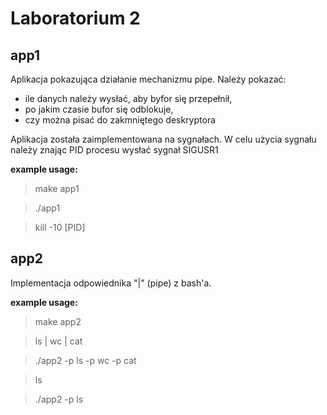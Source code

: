 Laboratorium 2
=========


app1
----
Aplikacja pokazująca działanie mechanizmu pipe.
Należy pokazać:
- ile danych należy wysłać, aby byfor się przepełnił,
- po jakim czasie bufor się odblokuje,
- czy można pisać do zakmniętego deskryptora

Aplikacja została zaimplementowana na sygnałach.
W celu użycia sygnału należy znając PID procesu wysłać sygnał SIGUSR1

**example usage:**
> make app1

> ./app1

> kill -10 [PID]

app2
----
Implementacja odpowiednika "|" (pipe) z bash'a.
    
**example usage:**
> make app2

> ls | wc | cat

> ./app2 -p ls -p wc -p cat

> ls

> ./app2 -p ls
